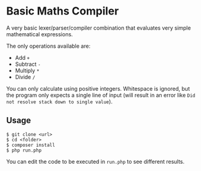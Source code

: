 # Basic Maths Compiler

A very basic lexer/parser/compiler combination that evaluates very simple mathematical expressions.

The only operations available are:

 - Add `+`
 - Subtract `-`
 - Multiply `*`
 - Divide `/`
 
You can only calculate using positive integers. Whitespace is ignored, but the program only expects a single line of
input (will result in an error like `Did not resolve stack down to single value`).

## Usage

```
$ git clone <url>
$ cd <folder>
$ composer install
$ php run.php
```

You can edit the code to be executed in `run.php` to see different results.
